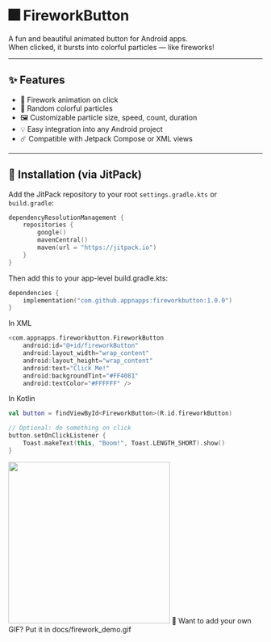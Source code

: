 # 🎆 FireworkButton

A fun and beautiful animated button for Android apps.  
When clicked, it bursts into colorful particles — like fireworks!

---

## ✨ Features

- 🧨 Firework animation on click
- 🌈 Random colorful particles
- 🖼 Customizable particle size, speed, count, duration
- 💡 Easy integration into any Android project
- ☄️ Compatible with Jetpack Compose or XML views

---

## 🚀 Installation (via JitPack)

Add the JitPack repository to your root `settings.gradle.kts` or `build.gradle`:

```kotlin
dependencyResolutionManagement {
    repositories {
        google()
        mavenCentral()
        maven(url = "https://jitpack.io")
    }
}
```

Then add this to your app-level build.gradle.kts:

```kotlin
dependencies {
    implementation("com.github.appnapps:fireworkbutton:1.0.0")
}
```
In XML
```kotlin
<com.appnapps.fireworkbutton.FireworkButton
    android:id="@+id/fireworkButton"
    android:layout_width="wrap_content"
    android:layout_height="wrap_content"
    android:text="Click Me!"
    android:backgroundTint="#FF4081"
    android:textColor="#FFFFFF" />
```
In Kotlin
```kotlin
val button = findViewById<FireworkButton>(R.id.fireworkButton)

// Optional: do something on click
button.setOnClickListener {
    Toast.makeText(this, "Boom!", Toast.LENGTH_SHORT).show()
}
```

<img src="https://github.com/appnapps/fireworkbutton/blob/main/docs/SnackX.gif" width="320"/>
📸 Want to add your own GIF? Put it in docs/firework_demo.gif

